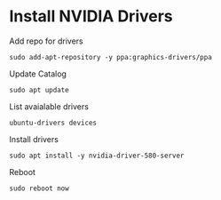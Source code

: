 # Install NVIDIA Drivers #

Add repo for drivers

`sudo add-apt-repository -y ppa:graphics-drivers/ppa`

Update Catalog

`sudo apt update`

List avaialable drivers

`ubuntu-drivers devices`

Install drivers

`sudo apt install -y nvidia-driver-580-server `

Reboot

`sudo reboot now`
